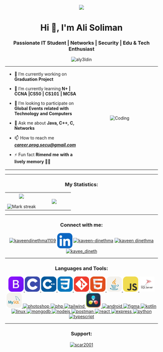 <p align="center" ><img  src = "https://github.com/7oSkaaa/7oSkaaa/blob/main/Images/about_me.gif?raw=true" width = 100px></p>
<h1 align="center">Hi 👋, I'm Ali Soliman </h1>
<h3 align="center">Passionate IT Student | Networks | Security | Edu & Tech Enthusiast</h3>
<p align="center"> <img src="https://komarev.com/ghpvc/?username=aly3ldin&label=Profile%20views&color=0e75b6&style=flat" alt="aly3ldin" /> </p>

<table align="center">
<tr border="none">
<td width="50%" align="left">
  
- 🔭 I’m currently working on **Graduation Project**

- 🌱 I’m currently learning **N+ | CCNA |CS50 | CS101 | MCSA**

- 👯 I’m looking to participate on **Global Events related with Technology and Computers**

- 💬 Ask me about **Java, C++, C, Networks**

- 📫 How to reach me ***career.prog.secu@gmail.com***

- ⚡ Fun fact **Rimend me with a lively memory  🤞💚**

</td>
<td width="50%" align="center">

  <img align="center" alt="Coding" width="450" src="https://repository-images.githubusercontent.com/588181932/e36ec678-7984-4cdd-8e4c-a3932772ff8e">

  
  </td>
</tr>
</table>

---

<h3 align="center">My Statistics:</h3>
<p align="center">
<table align="center">
<tr border="none">
<td width="50%" align="center">
  
  <img  align="center"  src="https://github-readme-stats.vercel.app/api?username=Scar1109&theme=dark&show_icons=true&count_private=true" />
  <br></br>
  <img  title="🔥 Get streak stats for your profile at git.io/streak-stats" alt="Mark streak" src="https://github-readme-streak-stats.herokuapp.com/?user=Scar1109&theme=dark&hide_border=false" /> 
</td>
<td width="50%" align="center">

  <img  align="center"  src="https://github-readme-stats.anuraghazra1.vercel.app/api/top-langs/?username=Scar1109&theme=dark&hide_border=false&no-bg=true&no-frame=true&langs_count=10"/>
  
  </td>
</tr>
</table>

---

<h3 align="center">Connect with me:</h3>
<p align="center">
<a href="https://www.youtube.com/channel/UCJPRbxNjnavUCE1oKtLjwrQ" target="blank"><img align="center" src="https://static-00.iconduck.com/assets.00/youtube-icon-2048x2048-gedp2icy.png" alt="kaveendinethma1109" height="50" width="50" /></a>
<a href="https://linkedin.com/in/kaveendinethma" target="blank"><img align="center" src="https://github.com/tandpfun/skill-icons/blob/main/icons/LinkedIn.svg" alt="kaveendinethma" height="50" width="50" /></a>
<a href="https://stackoverflow.com/users/22345746/kaveen-dinethma" target="blank"><img align="center" src="https://raw.githubusercontent.com/rahuldkjain/github-profile-readme-generator/master/src/images/icons/Social/stack-overflow.svg" alt="kaveen-dinethma" height="50" width="50" /></a>
<a href="https://fb.com/kaveen dinethma" target="blank"><img align="center" src="https://raw.githubusercontent.com/rahuldkjain/github-profile-readme-generator/master/src/images/icons/Social/facebook.svg" alt="kaveen dinethma" height="50" width="50" /></a>
<a href="https://www.instagram.com/kavee_dineth/" target="blank"><img align="center" src="https://www.edigitalagency.com.au/wp-content/uploads/new-Instagram-icon-png-full-colour.png" alt="kavee_dineth" height="50" width="50" /></a>
</p>

---

<h3 align="center">Languages and Tools:</h3>
<p align="center"> <a href="https://getbootstrap.com" target="_blank" rel="noreferrer"> <img src="https://github.com/tandpfun/skill-icons/blob/main/icons/Bootstrap.svg" alt="bootstrap" width="50" height="50"/> </a> <a href="https://www.cprogramming.com/" target="_blank" rel="noreferrer"> <img src="https://github.com/tandpfun/skill-icons/blob/main/icons/C.svg" alt="c" width="50" height="50"/> </a> <a href="https://www.w3schools.com/cpp/" target="_blank" rel="noreferrer"> <img src="https://github.com/tandpfun/skill-icons/blob/main/icons/CPP.svg" alt="cplusplus" width="50" height="50"/> </a> <a href="https://www.w3schools.com/css/" target="_blank" rel="noreferrer"> <img src="https://github.com/tandpfun/skill-icons/blob/main/icons/CSS.svg" alt="css3" width="50" height="50"/> </a> <a href="https://git-scm.com/" target="_blank" rel="noreferrer"> <img src="https://github.com/tandpfun/skill-icons/blob/main/icons/Git.svg" alt="git" width="50" height="50"/> </a> <a href="https://www.w3.org/html/" target="_blank" rel="noreferrer"> <img src="https://github.com/tandpfun/skill-icons/blob/main/icons/HTML.svg" alt="html5" width="50" height="50"/> </a> <a href="https://www.java.com" target="_blank" rel="noreferrer"> <img src="https://github.com/tandpfun/skill-icons/blob/main/icons/Java-Light.svg" alt="java" width="50" height="50"/> </a> <a href="https://developer.mozilla.org/en-US/docs/Web/JavaScript" target="_blank" rel="noreferrer"> <img src="https://github.com/tandpfun/skill-icons/blob/main/icons/JavaScript.svg" alt="javascript" width="50" height="50"/> </a> <a href="https://www.microsoft.com/en-us/sql-server" target="_blank" rel="noreferrer"> <img src="https://github.com/Scar1109/skill-icons/blob/Scar1109/icons/microsoftSQL.svg" alt="mssql" width="50" height="50"/> </a> <a href="https://www.mysql.com/" target="_blank" rel="noreferrer"> <img src="https://github.com/tandpfun/skill-icons/blob/main/icons/MySQL-Light.svg" alt="mysql" width="50" height="50"/> </a> <a href="https://www.photoshop.com/en" target="_blank" rel="noreferrer"> <img src="https://github.com/Scar1109/skill-icons/blob/Scar1109/icons/Photoshop.svg" alt="photoshop" width="50" height="50"/> </a> <a href="https://www.php.net" target="_blank" rel="noreferrer"> <img src="https://github.com/Scar1109/skill-icons/blob/Scar1109/icons/PHP-Light.svg" alt="php" width="50" height="50"/> </a> <a href="https://tailwindcss.com/" target="_blank" rel="noreferrer"> <img src="https://github.com/Scar1109/skill-icons/blob/Scar1109/icons/TailwindCSS-Light.svg" alt="tailwind" width="50" height="50"/> </a> <a href="https://www.blackmagicdesign.com/products/davinciresolve" target="_blank" rel="noreferrer"> <img src="https://github.com/Scar1109/skill-icons/blob/Scar1109/icons/DavinchiResolve.svg" alt="DavinchiResolve" width="50" height="50"/> </a> <a href="https://developer.android.com" target="_blank" rel="noreferrer"> <img src="https://github.com/Scar1109/skill-icons/blob/main/icons/AndroidStudio-Light.svg" alt="android" width="50" height="50"/> </a> <a href="https://www.figma.com/" target="_blank" rel="noreferrer"> <img src="https://github.com/Scar1109/skill-icons/blob/main/icons/Figma-Light.svg" alt="figma" width="50" height="50"/> </a> <a href="https://kotlinlang.org" target="_blank" rel="noreferrer"> <img src="https://github.com/Scar1109/skill-icons/blob/main/icons/Kotlin-Light.svg" alt="kotlin" width="50" height="50"/> </a> <a href="https://www.linux.org/" target="_blank" rel="noreferrer"> <img src="https://github.com/Scar1109/skill-icons/blob/main/icons/Linux-Light.svg" alt="linux" width="50" height="50"/> </a> <a href="https://www.mongodb.com/" target="_blank" rel="noreferrer"> <img src="https://github.com/Scar1109/skill-icons/blob/main/icons/MongoDB.svg" alt="mongodb" width="50" height="50"/> </a> <a href="https://nodejs.org" target="_blank" rel="noreferrer"> <img src="https://github.com/Scar1109/skill-icons/blob/main/icons/NodeJS-Light.svg" alt="nodejs" width="50" height="50"/> </a> <a href="https://postman.com" target="_blank" rel="noreferrer"> <img src="https://github.com/Scar1109/skill-icons/blob/main/icons/Postman.svg" alt="postman" width="50" height="50"/> </a> <a href="https://reactjs.org/" target="_blank" rel="noreferrer"> <img src="https://github.com/Scar1109/skill-icons/blob/main/icons/React-Light.svg" alt="react" width="50" height="50"/> </a> <a href="https://expressjs.com" target="_blank" rel="noreferrer"> <img src="https://github.com/Scar1109/skill-icons/blob/main/icons/ExpressJS-Light.svg" alt="express" width="50" height="50"/> </a> <a href="https://www.python.org" target="_blank" rel="noreferrer"> <img src="https://github.com/Scar1109/skill-icons/blob/main/icons/Python-Light.svg" alt="python" width="50" height="50"/> </a> <a href="https://www.typescriptlang.org/" target="_blank" rel="noreferrer"> <img src="https://github.com/Scar1109/skill-icons/blob/main/icons/TypeScript.svg" alt="typescript" width="50" height="50"/> </a> </p>

---

<h3 align="center">Support:</h3>
<p align="center"><a href="https://www.buymeacoffee.com/scar2001"> <img align="center" src="https://cdn.buymeacoffee.com/buttons/v2/default-yellow.png" height="50" width="210" alt="scar2001" /></a></p>

